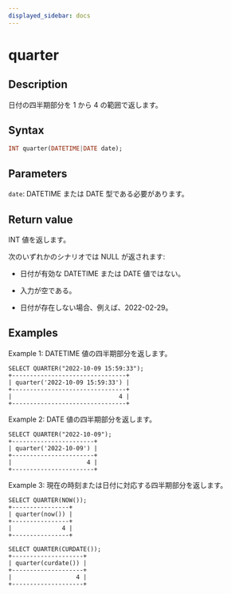```yaml
---
displayed_sidebar: docs
---
```


# quarter

## Description

日付の四半期部分を 1 から 4 の範囲で返します。

## Syntax

```Haskell
INT quarter(DATETIME|DATE date);
```

## Parameters

`date`: DATETIME または DATE 型である必要があります。

## Return value

INT 値を返します。

次のいずれかのシナリオでは NULL が返されます:

- 日付が有効な DATETIME または DATE 値ではない。

- 入力が空である。

- 日付が存在しない場合、例えば、2022-02-29。

## Examples

Example 1: DATETIME 値の四半期部分を返します。

```Plain
SELECT QUARTER("2022-10-09 15:59:33");
+--------------------------------+
| quarter('2022-10-09 15:59:33') |
+--------------------------------+
|                              4 |
+--------------------------------+
```

Example 2: DATE 値の四半期部分を返します。

```Plain
SELECT QUARTER("2022-10-09");
+-----------------------+
| quarter('2022-10-09') |
+-----------------------+
|                     4 |
+-----------------------+
```

Example 3: 現在の時刻または日付に対応する四半期部分を返します。

```Plain
SELECT QUARTER(NOW());
+----------------+
| quarter(now()) |
+----------------+
|              4 |
+----------------+

SELECT QUARTER(CURDATE());
+--------------------+
| quarter(curdate()) |
+--------------------+
|                  4 |
+--------------------+
```